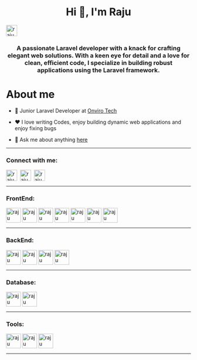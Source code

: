 <h1 align="center">Hi 👋, I'm Raju</h1>
<p align="left"> <img src="https://komarev.com/ghpvc/?username=raju-sah&label=Profile%20views&color=0e75b6&style=flat" height="30" alt="raju" /> </p>
<h3 align="center">A passionate Laravel developer with a knack for crafting elegant web solutions. With a keen eye for detail and a love for clean, efficient code, I specialize in building robust applications using the Laravel framework.</h3>

<h1>About me</h1>

- 💼 Junior Laravel Developer at [Onviro Tech](https://onvirotech.net/)

- ❤️ I love writing Codes, enjoy building dynamic web applications and enjoy fixing bugs

- 💬 Ask me about anything [here](https://github.com/raju-sah/raju-sah/issues)
<hr>
<h3 align="left">Connect with me:</h3>
<p align="left">
<a href="https://www.linkedin.com/in/raju-sah18" target="_blank"><img align="center" src="https://www.svgrepo.com/show/373811/lnk.svg" alt="raju" height="30" width="30" border-radius="20"; /></a>&nbsp
<a href="https://www.linkedin.com/in/raju-sah18" target="_blank"><img align="center" src="https://cdn-icons-png.flaticon.com/256/174/174857.png" alt="raju" height="30" width="30" /></a>&nbsp
<a href="https://www.instagram.com/okay.raju"><img align="center" src="https://upload.wikimedia.org/wikipedia/commons/thumb/a/a5/Instagram_icon.png/768px-Instagram_icon.png" alt="raju" height="30" width="30"  /></a>
</p>
<hr>
<h3 align="left">FrontEnd:</h3>
<a href="https://github.com/raju-sah"><img align="center" src="https://www.svgrepo.com/show/452228/html-5.svg" alt="raju" height="40" width="40"  /></a>
<a href="https://github.com/raju-sah"><img align="center" src="https://www.svgrepo.com/show/452185/css-3.svg" alt="raju" height="40" width="40"  /></a>
<a href="https://github.com/raju-sah"><img align="center" src="https://www.svgrepo.com/show/353498/bootstrap.svg" alt="raju" height="40" width="40"  /></a>
<a href="https://github.com/raju-sah"><img align="center" src="https://www.svgrepo.com/show/374118/tailwind.svg" alt="raju" height="40" width="40"  /></a>
<a href="https://github.com/raju-sah"><img align="center" src="https://www.svgrepo.com/show/452045/js.svg" alt="raju" height="40" width="40"  /></a>
<a href="https://github.com/raju-sah"><img align="center" src="https://www.svgrepo.com/show/452242/jquery.svg" alt="raju" height="40" width="40"/></a>
<a href="https://github.com/raju-sah"><img align="center" src="https://www.svgrepo.com/show/354259/react.svg" alt="raju" height="40" width="40"/></a>
<hr>
<h3 align="left">BackEnd:</h3>
<a href="https://github.com/raju-sah"><img align="center" src="https://www.svgrepo.com/show/354180/php.svg" alt="raju" height="40" width="40"  /></a>
<a href="https://github.com/raju-sah"><img align="center" src="https://www.svgrepo.com/show/353985/laravel.svg" alt="raju" height="40" width="40"  /></a>
<a href="https://github.com/raju-sah"><img align="center" src="https://www.svgrepo.com/show/354591/yii.svg" alt="raju" height="40" width="40"  /></a>
<a href="https://github.com/raju-sah"><img align="center" src="https://www.svgrepo.com/show/353751/flutter.svg" alt="raju" height="40" width="40"  /></a>
<hr>
<h3 align="left">Database:</h3>
<a href="https://github.com/raju-sah"><img align="center" src="https://www.svgrepo.com/show/303251/mysql-logo.svg" alt="raju" height="40" width="40"  /></a>
<a href="https://github.com/raju-sah"><img align="center" src="https://www.svgrepo.com/show/353735/firebase.svg" alt="raju" height="40" width="40"  /></a>
<hr>
<h3 align="left">Tools:</h3>
<a href="https://github.com/raju-sah"><img align="center" src="https://www.svgrepo.com/show/452210/git.svg" alt="raju" height="40" width="40"  /></a>
<a href="https://github.com/raju-sah"><img align="center" src="https://www.svgrepo.com/show/354420/swagger.svg" alt="raju" height="40" width="40"  /></a>
<a href="https://github.com/raju-sah"><img align="center" src="https://www.svgrepo.com/show/354202/postman-icon.svg" alt="raju" height="40" width="40"  /></a>
<hr>
